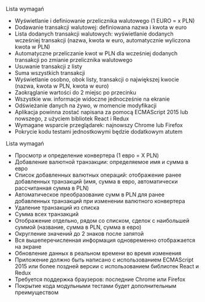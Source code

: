 Lista wymagań

- Wyświetlanie i definiowanie przelicznika walutowego (1 EURO = x PLN)
- Dodawanie transakcji walutowej: definiowana nazwa i kwota w euro
- Lista dodanych transakcji walutowych: wyświetlanie dodanych wcześniej transakcji (nazwa, kwota w euro, automatycznie wyliczona kwota w PLN)
- Automatyczne przeliczanie kwot w PLN dla wcześniej dodanych transakcji po zmianie przelicznika walutowego
- Usuwanie transakcji z listy
- Suma wszystkich transakcji
- Wyświetlanie osobno, obok listy, transakcji o największej kwocie (nazwa, kwota w PLN, kwota w euro)
- Zaokrąglanie wartości do 2 miejsc po przecinku
- Wszystkie ww. informacje widoczne jednocześnie na ekranie
- Odświeżanie danych na żywo, w momencie modyfikacji
- Aplikacja powinna zostać napisana za pomocą ECMAScript 2015 lub nowszego, z użyciem bibliotek React i Redux
- Wymagane wsparcie przeglądarek: najnowszy Chrome lub Firefox
- Pokrycie kodu testami jednostkowymi będzie dodatkowym atutem

Lista wymagań

- Просмотр и определение конвертера (1 евро = X PLN)
- Добавление валютной транзакции: определяемое имя и сумма в евро
- Список добавленных валютных операций: отображение ранее добавленных транзакций (имя, сумма в евро, автоматически рассчитанная сумма в PLN)
- Автоматическое преобразование сумм в PLN для ранее добавленных транзакций при изменении валютного конвертера
- Удаление транзакций из списка
- Сумма всех транзакций
- Отображение отдельно, рядом со списком, сделок с наибольшей суммой (название, сумма в PLN, сумма в евро)
- Округление значений до 2 знаков после запятой
- Вся вышеперечисленная информация одновременно отображается на экране
- Обновление данных в реальном времени во время изменения
- Приложение должно быть написано с использованием ECMAScript 2015 или более поздней версии с использованием библиотек React и Redux
- Требуется поддержка браузеров: последние Chrome или Firefox
- Покрытие кода модульными тестами будет дополнительным преимуществом
